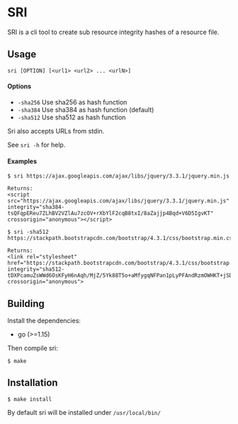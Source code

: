 # SRI

SRI is a cli tool to create sub resource integrity hashes of a resource file.

## Usage

`sri [OPTION] [<url1> <url2> ... <urlN>]`

#### Options

- `-sha256` Use sha256 as hash function
- `-sha384` Use sha384 as hash function (default)
- `-sha512` Use sha512 as hash function

Sri also accepts URLs from stdin.

See `sri -h` for help.

#### Examples

````
$ sri https://ajax.googleapis.com/ajax/libs/jquery/3.3.1/jquery.min.js

Returns:
<script src="https://ajax.googleapis.com/ajax/libs/jquery/3.3.1/jquery.min.js" integrity="sha384-tsQFqpEReu7ZLhBV2VZlAu7zcOV+rXbYlF2cqB8txI/8aZajjp4Bqd+V6D5IgvKT" crossorigin="anonymous"></script>
````

````
$ sri -sha512 https://stackpath.bootstrapcdn.com/bootstrap/4.3.1/css/bootstrap.min.css

Returns:
<link rel="stylesheet" href="https://stackpath.bootstrapcdn.com/bootstrap/4.3.1/css/bootstrap.min.css" integrity="sha512-tDXPcamuZsWWd6OsKFyH6nAqh/MjZ/5Yk88T5o+aMfygqNFPan1pLyPFAndRzmOWHKT+jSDzWpJv8krj6x1LMA==" crossorigin="anonymous">
````

## Building

Install the dependencies:

- go (>=1.15)

Then compile sri:

````
$ make
````

## Installation

````
$ make install
````

By default sri will be installed under `/usr/local/bin/`
